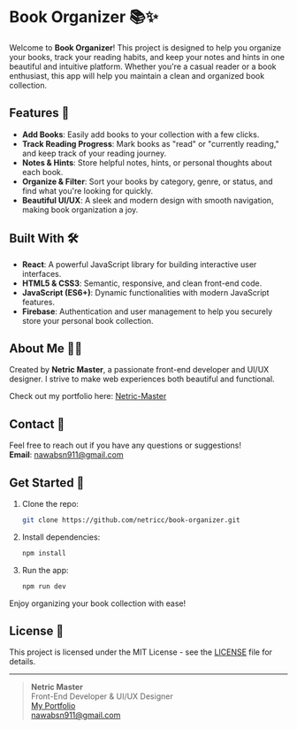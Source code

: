 # Book Organizer 📚✨

Welcome to **Book Organizer**! This project is designed to help you organize your books, track your reading habits, and keep your notes and hints in one beautiful and intuitive platform. Whether you're a casual reader or a book enthusiast, this app will help you maintain a clean and organized book collection.

## Features 🌟

- **Add Books**: Easily add books to your collection with a few clicks.
- **Track Reading Progress**: Mark books as "read" or "currently reading," and keep track of your reading journey.
- **Notes & Hints**: Store helpful notes, hints, or personal thoughts about each book.
- **Organize & Filter**: Sort your books by category, genre, or status, and find what you're looking for quickly.
- **Beautiful UI/UX**: A sleek and modern design with smooth navigation, making book organization a joy.

## Built With 🛠️

- **React**: A powerful JavaScript library for building interactive user interfaces.
- **HTML5 & CSS3**: Semantic, responsive, and clean front-end code.
- **JavaScript (ES6+)**: Dynamic functionalities with modern JavaScript features.
- **Firebase**: Authentication and user management to help you securely store your personal book collection.

## About Me 👨‍💻

Created by **Netric Master**, a passionate front-end developer and UI/UX designer. I strive to make web experiences both beautiful and functional.

Check out my portfolio here: [Netric-Master](https://netricc.github.io/Netric-Master.com)

## Contact 📧

Feel free to reach out if you have any questions or suggestions!  
**Email**: [nawabsn911@gmail.com](mailto:nawabsn911@gmail.com)

## Get Started 🚀

1. Clone the repo:
   ```bash
   git clone https://github.com/netricc/book-organizer.git
   ```
2. Install dependencies:
   ```bash
   npm install
   ```
3. Run the app:
   ```bash
   npm run dev
   ```

Enjoy organizing your book collection with ease!

## License 📄

This project is licensed under the MIT License - see the [LICENSE](LICENSE) file for details.

---

> **Netric Master**  
> Front-End Developer & UI/UX Designer  
> [My Portfolio](https://netricc.github.io/Netric-Master.com)  
> [nawabsn911@gmail.com](mailto:nawabsn911@gmail.com)
